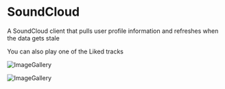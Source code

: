 # SoundCloud
A SoundCloud client that pulls user profile information and refreshes when the data gets stale

You can also play one of the Liked tracks

![ImageGallery](https://raw.githubusercontent.com/lawloretienne/ImageGallery/master/images/SoundCloud_Screenshot_1.png)

![ImageGallery](https://raw.githubusercontent.com/lawloretienne/ImageGallery/master/images/SoundCloud_Screenshot_2.png)


